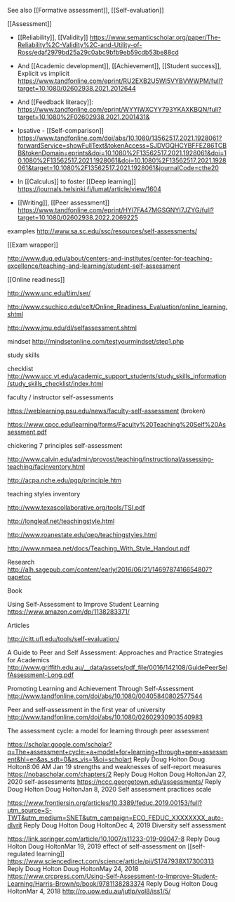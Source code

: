 See also [[Formative assessment]],
[[Self-evaluation]]

[[Assessment]]

  - [[Reliability]],
    [[Validity]]
    https://www.semanticscholar.org/paper/The-Reliability%2C-Validity%2C-and-Utility-of-Ross/edaf2979bd25a29c0abc9bfb9eb59cdb53be88cd

  - And [[Academic development]],
    [[Achievement]],  [[Student success]], Explicit vs implicit
    https://www.tandfonline.com/eprint/RU2EXB2U5WI5VYBVWWPM/full?target=10.1080/02602938.2021.2012644

  - And [[Feedback literacy]]:
    https://www.tandfonline.com/eprint/WYYIWXCYY793YKAXKBQN/full?target=10.1080%2F02602938.2021.2001431&

  - Ipsative - [[Self-comparison]]
    https://www.tandfonline.com/doi/abs/10.1080/13562517.2021.1928061?forwardService=showFullText&tokenAccess=SJDVGQHCYBFFEZ86TCBB&tokenDomain=eprints&doi=10.1080%2F13562517.2021.1928061&doi=10.1080%2F13562517.2021.1928061&doi=10.1080%2F13562517.2021.1928061&target=10.1080%2F13562517.2021.1928061&journalCode=cthe20

  - In [[Calculus]] to foster  [[Deep learning]]
    https://journals.helsinki.fi/lumat/article/view/1604

  - [[Writing]],  [[Peer assessment]]
    https://www.tandfonline.com/eprint/HYI7FA47MGSGNYI7JZYG/full?target=10.1080/02602938.2022.2069225

examples http://www.sa.sc.edu/ssc/resources/self-assessments/

[[Exam wrapper]]

http://www.duq.edu/about/centers-and-institutes/center-for-teaching-excellence/teaching-and-learning/student-self-assessment

[[Online readiness]]

http://www.unc.edu/tlim/ser/

http://www.csuchico.edu/celt/Online_Readiness_Evaluation/online_learning.shtml

http://www.jmu.edu/dl/selfassessment.shtml

mindset http://mindsetonline.com/testyourmindset/step1.php

study skills

checklist
http://www.ucc.vt.edu/academic_support_students/study_skills_information/study_skills_checklist/index.html

faculty / instructor self-assessments

https://weblearning.psu.edu/news/faculty-self-assessment (broken)

https://www.cpcc.edu/learning/forms/Faculty%20Teaching%20Self%20Assessment.pdf

chickering 7 principles self-assessment

http://www.calvin.edu/admin/provost/teaching/instructional/assessing-teaching/facinventory.html

http://acpa.nche.edu/pgp/principle.htm

teaching styles inventory

http://www.texascollaborative.org/tools/TSI.pdf

http://longleaf.net/teachingstyle.html

http://www.roanestate.edu/qep/teachingstyles.html

http://www.nmaea.net/docs/Teaching_With_Style_Handout.pdf

Research
http://alh.sagepub.com/content/early/2016/06/21/1469787416654807?papetoc

Book

Using Self-Assessment to Improve Student Learning
https://www.amazon.com/dp/1138283371/

Articles

http://citt.ufl.edu/tools/self-evaluation/

A Guide to Peer and Self Assessment: Approaches and Practice Strategies
for Academics
http://www.griffith.edu.au/__data/assets/pdf_file/0016/142108/GuidePeerSelfAssessment-Long.pdf

Promoting Learning and Achievement Through Self-Assessment
http://www.tandfonline.com/doi/abs/10.1080/00405840802577544

Peer and self‐assessment in the first year of university
http://www.tandfonline.com/doi/abs/10.1080/02602930903540983

The assessment cycle: a model for learning through peer assessment

https://scholar.google.com/scholar?q=The+assessment+cycle:+a+model+for+learning+through+peer+assessment&hl=en&as_sdt=0&as_vis=1&oi=scholart
Reply Doug Holton Doug Holton8:06 AM Jan 19 strengths and weaknesses of
self-report measures https://nobascholar.com/chapters/2 Reply Doug
Holton Doug HoltonJan 27, 2020 self-assessments
https://nccc.georgetown.edu/assessments/ Reply Doug Holton Doug
HoltonJan 8, 2020 Self assessment practices scale

https://www.frontiersin.org/articles/10.3389/feduc.2019.00153/full?utm_source=S-TWT&utm_medium=SNET&utm_campaign=ECO_FEDUC_XXXXXXXX_auto-dlvrit
Reply Doug Holton Doug HoltonDec 4, 2019 Diversity self assessment

https://link.springer.com/article/10.1007/s11233-019-09047-8 Reply
Doug Holton Doug HoltonMar 19, 2019 effect of self-assessment on
[[self-regulated learning]]
https://www.sciencedirect.com/science/article/pii/S1747938X17300313
Reply Doug Holton Doug HoltonMay 24, 2018
https://www.crcpress.com/Using-Self-Assessment-to-Improve-Student-Learning/Harris-Brown/p/book/9781138283374
Reply Doug Holton Doug HoltonMar 4, 2018
http://ro.uow.edu.au/jutlp/vol8/iss1/5/